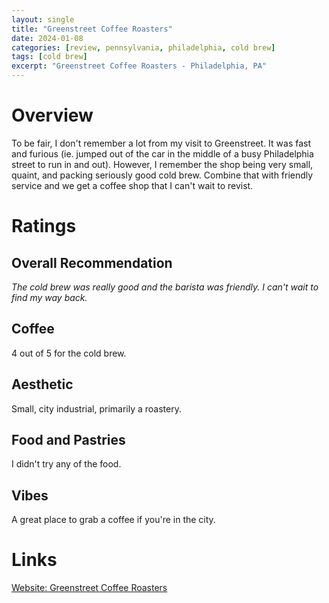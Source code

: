 ```yaml
---
layout: single
title: "Greenstreet Coffee Roasters"
date: 2024-01-08
categories: [review, pennsylvania, philadelphia, cold brew]
tags: [cold brew]
excerpt: "Greenstreet Coffee Roasters - Philadelphia, PA"
---
```


# Overview

To be fair, I don't remember a lot from my visit to Greenstreet.  It was fast and furious (ie. jumped out of the car in the middle of a busy Philadelphia street to run in and out).  However, I remember the shop being very small, quaint, and packing seriously good cold brew.  Combine that with friendly service and we get a coffee shop that I can't wait to revist.


# Ratings

## Overall Recommendation

*The cold brew was really good and the barista was friendly.  I can't wait to find my way back.*

<h2>Coffee  <div class="Stars" style="--rating: 4;" aria-label="Rating of this category is 4 out of 5.">   </div></h2>

4 out of 5 for the cold brew.


<h2>Aesthetic  <div class="Stars" style="--rating: 3;" aria-label="Rating of this category is 2 out of 5.">   </div></h2>

Small, city industrial, primarily a roastery.

<h2>Food and Pastries  <div class="Stars" style="--rating: 0;" aria-label="Rating of this category is 4 out of 5.">   </div></h2>

I didn't try any of the food.


<h2>Vibes  <div class="Stars" style="--rating: 4;" aria-label="Rating of this category is 3 out of 5.">   </div></h2>

A great place to grab a coffee if you're in the city.

# Links
[Website: Greenstreet Coffee Roasters](https://www.greenstreetcoffee.com/)
